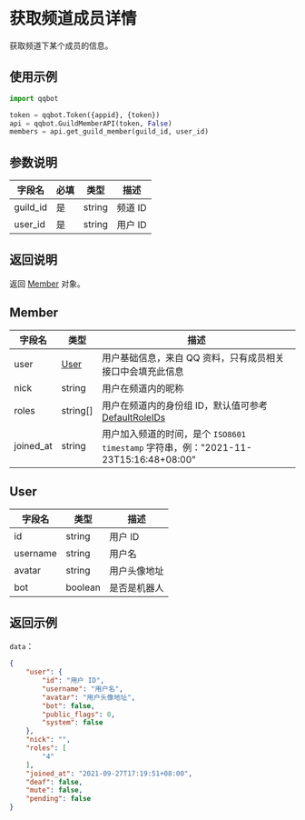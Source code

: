 # 获取频道成员详情

获取频道下某个成员的信息。

## 使用示例

```python
import qqbot

token = qqbot.Token({appid}, {token})
api = qqbot.GuildMemberAPI(token, False)
members = api.get_guild_member(guild_id, user_id)
```

## 参数说明

| 字段名  | 必填 | 类型   | 描述    |
| ------- | ---- | ------ | ------- |
| guild_id | 是   | string | 频道 ID |
| user_id  | 是   | string | 用户 ID |

## 返回说明

返回 [Member](model.md) 对象。

## Member

| 字段名    | 类型          | 描述                                                                                         |
| --------- | ------------- | -------------------------------------------------------------------------------------------- |
| user      | [User](#user) | 用户基础信息，来自 QQ 资料，只有成员相关接口中会填充此信息                                   |
| nick      | string        | 用户在频道内的昵称                                                                           |
| roles     | string[]      | 用户在频道内的身份组 ID，默认值可参考[DefaultRoleIDs](../guild/role_model.md#DefaultRoleIDs) |
| joined_at | string        | 用户加入频道的时间，是个 `ISO8601 timestamp` 字符串，例："2021-11-23T15:16:48+08:00"         |

## User

| 字段名   | 类型    | 描述         |
| -------- | ------- | ------------ |
| id       | string  | 用户 ID      |
| username | string  | 用户名       |
| avatar   | string  | 用户头像地址 |
| bot      | boolean | 是否是机器人 |

## 返回示例

`data`：

```json
{
    "user": {
        "id": "用户 ID",
        "username": "用户名",
        "avatar": "用户头像地址",
        "bot": false,
        "public_flags": 0,
        "system": false
    },
    "nick": "",
    "roles": [
        "4"
    ],
    "joined_at": "2021-09-27T17:19:51+08:00",
    "deaf": false,
    "mute": false,
    "pending": false
}
```
